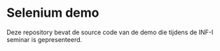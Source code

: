 # Selenium demo
Deze repository bevat de source code van de demo die tijdens de INF-I seminar is gepresenteerd.

